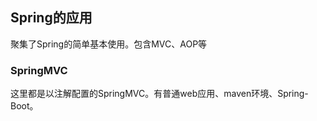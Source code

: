 ## Spring的应用
聚集了Spring的简单基本使用。包含MVC、AOP等

### SpringMVC
这里都是以注解配置的SpringMVC。有普通web应用、maven环境、Spring-Boot。